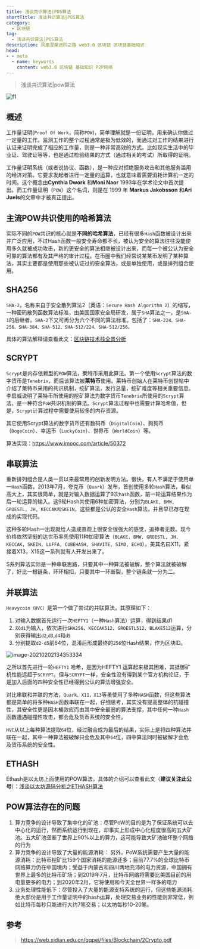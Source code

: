 ```yaml
---
title: 浅谈共识算法|POS算法
shortTitle: 浅谈共识算法|POS算法
category:
  - 区块链
tag:
  - 浅谈共识算法|POS算法
description: 凤凰涅槃进阶之路 web3.0 区块链 区块链基础知识  
head:
- - meta
  - name: keywords
    content: web3.0 区块链 基础知识 P2P网络 
---
```

> 浅谈共识算法|pow算法

![f1](https://tva1.sinaimg.cn/large/008eGmZEgy1gn80djrtwej30d606tmxc.jpg)

## 概述

工作量证明(`Proof Of Work`，简称`POW`)，简单理解就是一份证明，用来确认你做过一定量的工作。监测工作的整个过程通常是极为低效的，而通过对工作的结果进行认证来证明完成了相应的工作量，则是一种非常高效的方式。比如现实生活中的毕业证、驾驶证等等，也是通过检验结果的方式（通过相关的考试）所取得的证明。

工作量证明系统（或者说协议、函数），是一种应对拒绝服务攻击和其他服务滥用的经济对策。它要求发起者进行一定量的运算，也就意味着需要消耗计算机一定的时间。这个概念由**Cynthia Dwork** 和**Moni Naor** 1993年在学术论文中首次提出。而工作量证明（`POW`）这个名词，则是在 1999 年 **Markus Jakobsson** 和**Ari Juels**的文章中才被真正提出。

## 主流POW共识使用的哈希算法

实际不同的`POW`共识的核心就是**不同的哈希算法**，已经有很多`Hash`函数被设计出来并广泛应用，不过Hash函数一般安全寿命都不长，被认为安全的算法往往没能使用多久就被成功攻击，新的更安全的算法相继被设计出来，而每一个被公认为安全可靠的算法都有及其严格的审计过程。在币圈中我们经常说某某币发明了某种算法，其实主要都是使用那些被认证过的安全算法，或是单独使用，或是排列组合使用。

## SHA256

`SHA-2`，名称来自于安全散列算法2（英语：`Secure Hash Algorithm 2`）的缩写，一种密码散列函数算法标准，由美国国家安全局研发，属于`SHA`算法之一，是`SHA-1`的后继者。`SHA-2`下又可再分为六个不同的算法标准。包括了：`SHA-224、SHA-256、SHA-384、SHA-512、SHA-512/224、SHA-512/256。`

具体的算法解释请查看此文：[区块链技术栈全景分析](https://github.com/blockchainGuide)

## SCRYPT

`Scrypt`是内存依赖型的`POW`算法，莱特币采用此算法。第一个使用`Scrypt`算法的数字货币是`Tenebrix`，而后该算法被**莱特币**使用。莱特币创始人在莱特币创世帖中介绍了莱特币采用的共识机制，挖矿算法，发行总量，挖矿难度等相关重要信息。李启威说明了莱特币所使用的挖矿算法为数字货币`Tenebrix`所使用的`Scrypt`算法，是一种符合`PoW`共识机制的算法。`Scrypt`算法过程中也需要计算哈希值，但是，`Scrypt`计算过程中需要使用较多的内存资源。

其它使用Scrypt算法的数字货币还有数码币（`DigitalCoin`）、狗狗币（`DogeCoin`）、幸运币（`LuckyCoin`）、世界币（`WorldCoin`）等。

算法实现：<https://www.imooc.com/article/50372>

## 串联算法

重新排列组合是人类一贯以来最常用的创新发明方法。很快，有人不满足于使用单一`Hash`函数，2013年7月，夸克币（`Quark`）发布，首创使用多轮`Hash`算法，看似高大上，其实很简单，就是对输入数据运算了9次`hash`函数，前一轮运算结果作为后一轮运算的输入。这9轮Hash共使用6种加密算法，分别为`BLAKE, BMW, GROESTL, JH, KECCAK和SKEIN`，这些都是公认的安全`Hash`算法，并且早已存在现成的实现代码。

这种多轮Hash一出现就给人造成直观上很安全很强大的感觉，追捧者无数。现今价格依然坚挺的达世币率先使用11种加密算法（`BLAKE, BMW, GROESTL, JH, KECCAK, SKEIN, LUFFA, CUBEHASH, SHAVITE, SIMD, ECHO`），美其名曰X11，紧接着X13，X15这一系列就有人开发出来了。

S系列算法实际是一种串联思路，只要其中一种算法被破解，整个算法就被破解了，好比一根链条，环环相扣，只要其中一环断裂，整个链条就一分为二。

## 并联算法

`Heavycoin（HVC）`是第一个做了尝试的并联算法，其原理如下：

1. 对输入数据首先运行一次`HEFTY1`（一种`Hash`算法）运算，得到结果d1
2. 以`d1`为输入，依次进行`SHA256`、`KECCAK512`、`GROESTL512`、`BLAKE512`运算，分别获得输出`d2`,`d3`,`d4`和`d5`
3. 分别提取`d2-d5`前64位，混淆后形成最终的`256`位Hash结果，作为区块ID。

![image-20210202134353334](https://tva1.sinaimg.cn/large/008eGmZEgy1gn950ksww1j31e60fetfh.jpg)

之所以首先进行一轮`HEFTY1` 哈希，是因为HEFTY1 运算起来极其困难，其抵御矿机性能远超于`SCRYPT`。但与`SCRYPT`一样，安全性没有得到某个官方机构论证，于是加入后面的四种安全性已经得到公认的算法增强安全。

对比串联和并联的方法，`Quark、X11，X13`等虽使用了多种`HASH`函数，但这些算法都是简单的将多种`HASH`函数串联在一起，仔细思考，其实没有提高整体的抗碰撞性，其安全性更是因木桶效应而由其中安全最弱的算法支撑，其中任何一种`Hash`函数遭遇碰撞性攻击，都会危及货币系统的安全性。

`HVC`从以上每种算法提取`64`位，经过融合成为最后的结果，实际上是将四种算法并联在一起，其中一种算法被破解只会危及其中`64`位，四中算法同时被破解才会危及货币系统的安全性。

## ETHASH

Ethash是以太坊上面使用的POW算法，具体的介绍可以查看此文（**建议关注此公号**）：[浅谈以太坊源码分析之ETHASH算法](https://mp.weixin.qq.com/s?__biz=MzU2MjY5MzcyMQ==&mid=2247484167&idx=1&sn=1cbec62883c0200c7be39e6986cd53e4&scene=19#wechat_redirect)

## POW算法存在的问题

1. 算力竞争的设计导致了集中化的矿池：尽管PoW的目的是为了保证系统可以去中心化的运行，然而系统运行到现在，却事实上形成中心化程度很高的五大矿池。五大矿池垄断了世界上90%以上的算力，这可能导致大矿池破坏整个网络的行为
2. 算力竞争的设计导致了大量的能源消耗： 另外，PoW系统需要产生大量的能源消耗：比特币挖矿比159个国家消耗的能源还多；目前77.7%的全球比特币网络算力仍在中国境内；受益于内蒙古和四川两地充沛的电力资源，中国拥有世界上最多的比特币矿场；到2019年7月，比特币网络将需要比美国目前的用电量更多的电力；到2020年2月，它将使用和今天全世界一样多的电力
3. 业务处理性能低下：尽管投入了大量的能源支持系统的运行，但这些能源消耗绝大部份是用于工作量证明中的hash运算，处理交易业务的性能则非常低，例如比特币每秒只能进行大约7笔交易；以太坊每秒10-20笔。

## 参考

> <https://web.xidian.edu.cn/qqpei/files/Blockchain/2Crypto.pdf>
